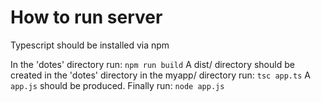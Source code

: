 # How to run server

Typescript should be installed via npm

In the 'dotes' directory run: 
`npm run build`
A dist/ directory should be created in the 'dotes' directory
in the myapp/ directory run:
`tsc app.ts`
A `app.js` should be produced.
Finally run:
`node app.js`